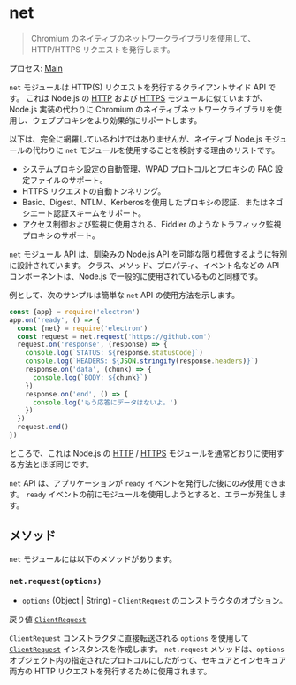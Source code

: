 # net

> Chromium のネイティブのネットワークライブラリを使用して、 HTTP/HTTPS リクエストを発行します。

プロセス: [Main](../glossary.md#main-process)

`net` モジュールは HTTP(S) リクエストを発行するクライアントサイド API です。 これは Node.js の [HTTP](https://nodejs.org/api/http.html) および [HTTPS](https://nodejs.org/api/https.html) モジュールに似ていますが、Node.js 実装の代わりに Chromium のネイティブネットワークライブラリを使用し、ウェブプロキシをより効果的にサポートします。

以下は、完全に網羅しているわけではありませんが、ネイティブ Node.js モジュールの代わりに `net` モジュールを使用することを検討する理由のリストです。

* システムプロキシ設定の自動管理、WPAD プロトコルとプロキシの PAC 設定ファイルのサポート。
* HTTPS リクエストの自動トンネリング。
* Basic、Digest、NTLM、Kerberosを使用したプロキシの認証、またはネゴシエート認証スキームをサポート。
* アクセス制御および監視に使用される、Fiddler のようなトラフィック監視プロキシのサポート。

`net` モジュール API は、馴染みの Node.js API を可能な限り模倣するように特別に設計されています。 クラス、メソッド、プロパティ、イベント名などの API コンポーネントは、Node.js で一般的に使用されているものと同様です。

例として、次のサンプルは簡単な `net` API の使用方法を示します。

```javascript
const {app} = require('electron')
app.on('ready', () => {
  const {net} = require('electron')
  const request = net.request('https://github.com')
  request.on('response', (response) => {
    console.log(`STATUS: ${response.statusCode}`)
    console.log(`HEADERS: ${JSON.stringify(response.headers)}`)
    response.on('data', (chunk) => {
      console.log(`BODY: ${chunk}`)
    })
    response.on('end', () => {
      console.log('もう応答にデータはないよ。')
    })
  })
  request.end()
})
```

ところで、これは Node.js の [HTTP](https://nodejs.org/api/http.html) / [HTTPS](https://nodejs.org/api/https.html) モジュールを通常どおりに使用する方法とほぼ同じです。

`net` API は、アプリケーションが `ready` イベントを発行した後にのみ使用できます。 `ready` イベントの前にモジュールを使用しようとすると、エラーが発生します。

## メソッド

`net` モジュールには以下のメソッドがあります。

### `net.request(options)`

* `options` (Object | String) - `ClientRequest` のコンストラクタのオプション。

戻り値 [`ClientRequest`](./client-request.md)

`ClientRequest` コンストラクタに直接転送される `options` を使用して[`ClientRequest`](./client-request.md) インスタンスを作成します。 `net.request` メソッドは、`options` オブジェクト内の指定されたプロトコルにしたがって、セキュアとインセキュア両方の HTTP リクエストを発行するために使用されます。
